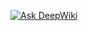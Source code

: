 [![Ask DeepWiki](https://deepwiki.com/badge.svg)](https://deepwiki.com/Fede-Barberis/Proyecto-Final)
